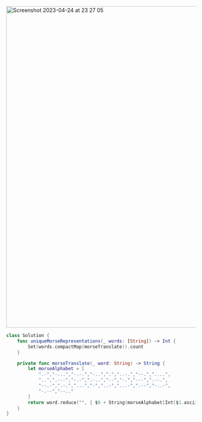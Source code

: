 <img width="853" alt="Screenshot 2023-04-24 at 23 27 05" src="https://user-images.githubusercontent.com/73763976/234129923-5011a066-57bd-423f-8d9d-0e5a980173cd.png">

```swift
class Solution {
    func uniqueMorseRepresentations(_ words: [String]) -> Int {
        Set(words.compactMap(morseTranslate)).count
    }

    private func morseTranslate(_ word: String) -> String { 
        let morseAlphabet = [
            ".-","-...","-.-.","-..",".","..-.","--.","....",
            "..",".---","-.-",".-..","--","-.","---",".--.",
            "--.-",".-.","...","-","..-","...-",".--","-..-",
            "-.--","--.."
        ]
        return word.reduce("", { $0 + String(morseAlphabet[Int($1.asciiValue!) - 97]) })
    }
}
```
